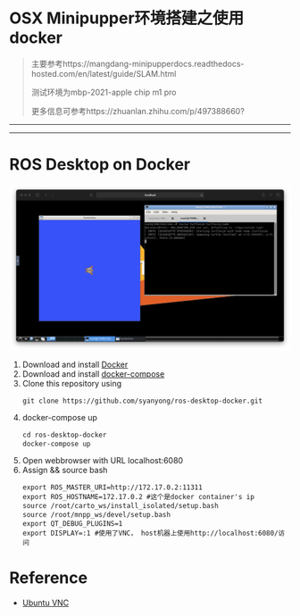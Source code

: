 # OSX Minipupper环境搭建之使用docker 
> 主要参考https://mangdang-minipupperdocs.readthedocs-hosted.com/en/latest/guide/SLAM.html
> 
> 测试环境为mbp-2021-apple chip m1 pro
> 
> 更多信息可参考https://zhuanlan.zhihu.com/p/497388660?

***
---

# ROS Desktop on Docker
![Screenshot](/docs/screenshot.png)
1. Download and install [Docker](https://docs.docker.com/docker-for-windows/install/#install-docker-desktop-on-windows)
2. Download and install [docker-compose](https://docs.docker.com/compose/install/#install-compose)
3. Clone this repository using 
   ```
   git clone https://github.com/syanyong/ros-desktop-docker.git
   ```
4. docker-compose up
   ```
   cd ros-desktop-docker
   docker-compose up
   ```
5. Open webbrowser with URL localhost:6080
6. Assign && source bash
   ```
   export ROS_MASTER_URI=http://172.17.0.2:11311
   export ROS_HOSTNAME=172.17.0.2 #这个是docker container's ip
   source /root/carto_ws/install_isolated/setup.bash
   source /root/mnpp_ws/devel/setup.bash
   export QT_DEBUG_PLUGINS=1
   export DISPLAY=:1 #使用了VNC， host机器上使用http://localhost:6080/访问
   ```
# Reference
- [Ubuntu VNC](https://github.com/fcwu/docker-ubuntu-vnc-desktop)


